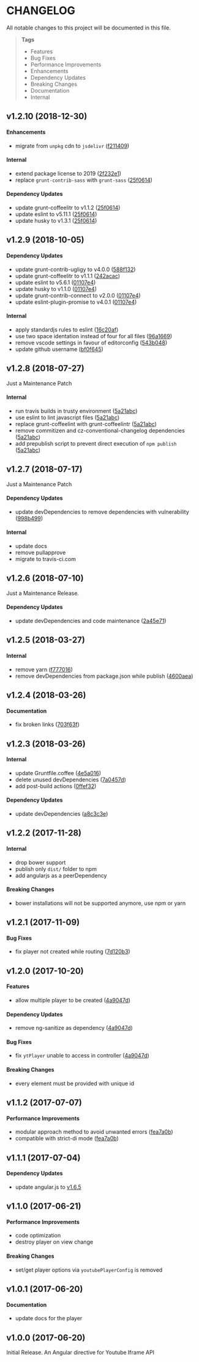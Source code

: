 # CHANGELOG

All notable changes to this project will be documented in this file.

> **Tags**
> - Features
> - Bug Fixes
> - Performance Improvements
> - Enhancements
> - Dependency Updates
> - Breaking Changes
> - Documentation
> - Internal

## v1.2.10 (2018-12-30)

#### Enhancements

- migrate from `unpkg` cdn to `jsdelivr` ([f211409](https://github.com/sibiraj-s/ng-youtube-embed-iframe/commit/f211409))

#### Internal

- extend package license to 2019 ([2f232e1](https://github.com/sibiraj-s/ng-youtube-embed-iframe/commit/2f232e1))
- replace `grunt-contrib-sass` with `grunt-sass` ([25f0614](https://github.com/sibiraj-s/ng-youtube-embed-iframe/commit/25f0614))

#### Dependency Updates

- update grunt-coffeelitr to v1.1.2 ([25f0614](https://github.com/sibiraj-s/ng-youtube-embed-iframe/commit/25f0614))
- update eslint to v5.11.1 ([25f0614](https://github.com/sibiraj-s/ng-youtube-embed-iframe/commit/25f0614))
- update husky to v1.3.1 ([25f0614](https://github.com/sibiraj-s/ng-youtube-embed-iframe/commit/25f0614))

## v1.2.9 (2018-10-05)

#### Dependency Updates

- update grunt-contrib-ugligy to v4.0.0 ([588f132](https://github.com/sibiraj-s/ng-youtube-embed-iframe/commit/588f132))
- update grunt-coffeelitr to v1.1.1 ([242acac](https://github.com/sibiraj-s/ng-youtube-embed-iframe/commit/242acac))
- update eslint to v5.6.1 ([01107e4](https://github.com/sibiraj-s/ng-youtube-embed-iframe/commit/01107e4))
- update husky to v1.1.0 ([01107e4](https://github.com/sibiraj-s/ng-youtube-embed-iframe/commit/01107e4))
- update grunt-contrib-connect to v2.0.0 ([01107e4](https://github.com/sibiraj-s/ng-youtube-embed-iframe/commit/01107e4))
- update eslint-plugin-promise to v4.0.1 ([01107e4](https://github.com/sibiraj-s/ng-youtube-embed-iframe/commit/01107e4))

#### Internal

- apply standardjs rules to eslint ([16c20af](https://github.com/sibiraj-s/ng-youtube-embed-iframe/commit/16c20af))
- use two space identation instead of four for all files ([96a1669](https://github.com/sibiraj-s/ng-youtube-embed-iframe/commit/96a1669))
- remove vscode settings in favour of editorconfig ([543b048](https://github.com/sibiraj-s/ng-youtube-embed-iframe/commit/543b048))
- update github username ([bf0f645](https://github.com/sibiraj-s/ng-youtube-embed-iframe/commit/bf0f645))

## v1.2.8 (2018-07-27)

Just a Maintenance Patch

#### Internal

- run travis builds in trusty environment ([5a21abc](https://github.com/sibiraj-s/ng-youtube-embed-iframe/commit/5a21abc))
- use eslint to lint javascript files ([5a21abc](https://github.com/sibiraj-s/ng-youtube-embed-iframe/commit/5a21abc))
- replace grunt-coffeelint with grunt-coffeelintr ([5a21abc](https://github.com/sibiraj-s/ng-youtube-embed-iframe/commit/5a21abc))
- remove commitizen and cz-conventional-changelog dependencies ([5a21abc](https://github.com/sibiraj-s/ng-youtube-embed-iframe/commit/5a21abc))
- add prepublish script to prevent direct execution of `npm publish` ([5a21abc](https://github.com/sibiraj-s/ng-youtube-embed-iframe/commit/5a21abc))

## v1.2.7 (2018-07-17)

Just a Maintenance Patch

#### Dependency Updates

- update devDependencies to remove dependencies with vulnerability ([998b499](https://github.com/sibiraj-s/ng-youtube-embed-iframe/commit/998b499))

#### Internal

- update docs
- remove pullapprove
- migrate to travis-ci.com

## v1.2.6 (2018-07-10)

Just a Maintenance Release.

#### Dependency Updates

- update devDependencies and code maintenance ([2a45e71](https://github.com/sibiraj-s/ng-youtube-embed-iframe/commit/2a45e71))

## v1.2.5 (2018-03-27)

#### Internal

- remove yarn ([f777016](https://github.com/sibiraj-s/ng-youtube-embed-iframe/commit/f777016))
- remove devDependencies from package.json while publish ([4600aea](https://github.com/sibiraj-s/ng-youtube-embed-iframe/commit/4600aea))

## v1.2.4 (2018-03-26)

#### Documentation

- fix broken links ([703f63f](https://github.com/sibiraj-s/ng-youtube-embed-iframe/commit/703f63f))

## v1.2.3 (2018-03-26)

#### Internal

- update Gruntfile.coffee ([4e5a016](https://github.com/sibiraj-s/ng-youtube-embed-iframe/commit/4e5a016))
- delete unused devDependencies ([7a0457d](https://github.com/sibiraj-s/ng-youtube-embed-iframe/commit/7a0457d))
- add post-build actions ([0ffef32](https://github.com/sibiraj-s/ng-youtube-embed-iframe/commit/0ffef32))

#### Dependency Updates

- update devDependencies ([a8c3c3e](https://github.com/sibiraj-s/ng-youtube-embed-iframe/commit/a8c3c3e))

## v1.2.2 (2017-11-28)

#### Internal

- drop bower support
- publish only `dist/` folder to npm
- add angularjs as a peerDependency

#### Breaking Changes

- bower installations will not be supported anymore, use npm or yarn

## v1.2.1 (2017-11-09)

#### Bug Fixes

- fix player not created while routing ([7d120b3](https://github.com/sibiraj-s/ng-youtube-embed-iframe/commit/7d120b3))

## v1.2.0 (2017-10-20)

#### Features

- allow multiple player to be created ([4a9047d](https://github.com/sibiraj-s/ng-youtube-embed-iframe/commit/4a9047d))

#### Dependency Updates

- remove ng-sanitize as  dependency ([4a9047d](https://github.com/sibiraj-s/ng-youtube-embed-iframe/commit/4a9047d))

#### Bug Fixes

- fix `ytPlayer` unable to access in controller ([4a9047d](https://github.com/sibiraj-s/ng-youtube-embed-iframe/commit/4a9047d))

#### Breaking Changes

- every element must be provided with unique id

## v1.1.2 (2017-07-07)

#### Performance Improvements

- modular approach method to avoid unwanted errors  ([fea7a0b](https://github.com/sibiraj-s/ng-youtube-embed-iframe/commit/fea7a0b))
- compatible with strict-di mode  ([fea7a0b](https://github.com/sibiraj-s/ng-youtube-embed-iframe/commit/fea7a0b))

## v1.1.1 (2017-07-04)

#### Dependency Updates

- update angular.js to [v1.6.5](https://github.com/angular/angular.js/blob/master/CHANGELOG.md#165-toffee-salinization-2017-07-03)

## v1.1.0 (2017-06-21)

#### Performance Improvements

- code optimization
- destroy player on view change

#### Breaking Changes

- set/get player options via `youtubePlayerConfig` is removed

## v1.0.1 (2017-06-20)

#### Documentation

- update docs for the player

## v1.0.0 (2017-06-20)

Initial Release. An Angular directive for Youtube Iframe API
